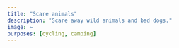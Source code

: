 ```yaml
---
title: "Scare animals"
description: "Scare away wild animals and bad dogs."
image: ~
purposes: [cycling, camping]
---
```

